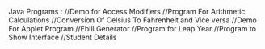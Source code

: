 Java Programs :
//Demo for Access Modifiers
//Program For Arithmetic Calculations
//Conversion Of Celsius To Fahrenheit and Vice versa
//Demo For Applet Program
//Ebill Generator
//Program for Leap Year
//Program to Show Interface
//Student Details
